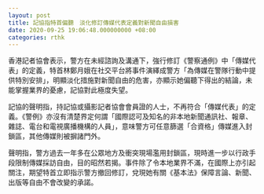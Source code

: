 ```yaml
---
layout: post
title: 記協指特首偏聽　淡化修訂傳媒代表定義對新聞自由損害
date: 2020-09-25 19:06:48.000000000 +08:00
categories: rthk
---
```


香港記者協會表示，警方在未經諮詢及溝通下，強行修訂《警察通例》中「傳媒代表」的定義，特首林鄭月娥在社交平台將事件演繹成警方「為傳媒在警隊行動中提供特別安排」，明顯淡化措施對新聞自由的危害，亦顯示她偏聽下得出的結論，未能掌握業界的憂慮，記協對此極度失望。

記協的聲明指，持記協或攝影記者協會會員證的人士，不再符合「傳媒代表」的定義。《警例》亦沒有清楚界定何謂「國際認可及知名的非本地新聞通訊社、報章、雜誌、電台和電視廣播機構的人員」，意味警方可任意篩選「合資格」傳媒進入封鎖區，其他傳媒則被摒諸門外。

聲明指，警方過去一年多在公眾地方及衝突現場濫用封鎖區，現時進一步以行政手段限制傳媒採訪自由，目的昭然若揭。事件除了令本地業界不滿，在國際上亦引起關注，期望特首立即指示警方撤回修訂，兌現她有關《基本法》保障言論、新聞、出版等自由不會改變的承諾。
